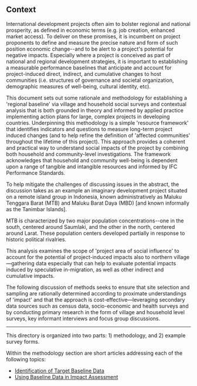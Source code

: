 ## Context

International development projects often aim to bolster regional and national prosperity, as defined in economic terms (e.g. job creation, enhanced market access).  To deliver on these promises, it is incumbent on project proponents to define and measure the precise nature and form of such position economic change--and to be alert to a project's potential for negative impacts. Especially where a project is conceived as part of national and regional development strategies, it is important to establishing a measurable performance baselines that anticipate and account for project-induced direct, indirect, and cumulative changes to host communities (i.e. structures of governance and societal organization, demographic measures of well-being,  cultural identity, etc).

This document sets out some rationale and methodology for establishing a 'regional baseline' via village and household social surveys and contextual analysis that is both grounded in theory and informed by applied practice implementing action plans for large, complex  projects in developing countries. Underpinning this methodology is a simple 'resource framework' that identifies indicators and questions to measure long-term project induced changes (and to help refine the definition of 'affected communities' throughout the lifetime of this project). This approach provides a coherent and practical way to understand social impacts of the project by combining both household and community-level investigations. The framework acknowledges that household and community well-being is dependent upon a range of tangible and intangible resources and informed by IFC Performance Standards.

To help mitigate the challenges of discussing issues in the abstract, the discussion takes as an example an imaginary development project situated on a remote island group in Indonesia, known administratively as Maluku Tenggara Barat (MTB) and Maluku Barat Daya (MBD) [and known informally as the Tanimbar Islands].

MTB is characterized by two major population concentrations--one in the south, centered around Saumlaki, and the other in the north, centered around Larat.  These population centers developed partially in response to historic political rivalries.

This analysis examines the scope of 'project area of social influence' to account for the potential of project-induced impacts also to northern village&mdash;gathering data especially that can help to evaluate potential impacts induced by speculative in-migration, as well as other indirect and cumulative impacts.

The following discussion of methods seeks to ensure that site selection and sampling are rationally determined according to proximate understandings of 'impact' and that the approach is cost-effective&mdash;leveraging secondary data sources such as census data, socio-economic and health surveys and by conducting primary research in the form of village and household level surveys, key informant interviews and focus group discussions.


---


This directory is organized into two parts: 1) methodology, and 2) example survey forms.

Within the methodology section are short articles addressing each of the following topics:

* [Identification of Target Baseline Data](./methods_identifying-target-baseline-data.md)
* [Using Baseline Data in Impact Assessment](./methods_impact-analysis.md)
